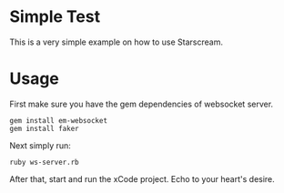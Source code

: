 # Simple Test

This is a very simple example on how to use Starscream.

# Usage

First make sure you have the gem dependencies of websocket server.

```
gem install em-websocket
gem install faker
```

Next simply run:

```
ruby ws-server.rb
```

After that, start and run the xCode project. Echo to your heart's desire.